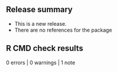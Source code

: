 ## Release summary

* This is a new release.
* There are no references for the package


## R CMD check results

0 errors | 0 warnings | 1 note
